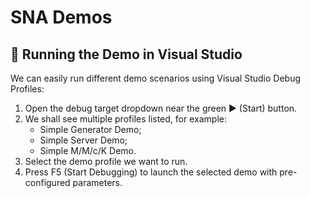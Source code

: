 # SNA Demos

## 🧪 Running the Demo in Visual Studio

We can easily run different demo scenarios using Visual Studio Debug Profiles:

1. Open the debug target dropdown near the green ▶️ (Start) button.
2. We shall see multiple profiles listed, for example:
   - Simple Generator Demo;
   - Simple Server Demo;
   - Simple M/M/c/K Demo.
3. Select the demo profile we want to run.
4. Press F5 (Start Debugging) to launch the selected demo with pre-configured parameters.
